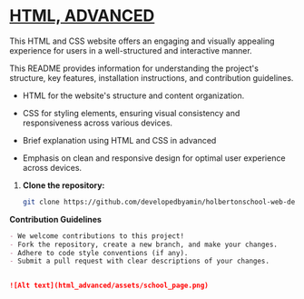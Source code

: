 # [HTML, ADVANCED](https://your-website.link)


This HTML and CSS website offers an engaging and visually appealing experience for users in a well-structured and interactive manner.

This README provides information for understanding the project's structure, key features, installation instructions, and contribution guidelines.

- HTML for the website's structure and content organization.
- CSS for styling elements, ensuring visual consistency and responsiveness across various devices.

- Brief explanation using HTML and CSS in advanced
- Emphasis on clean and responsive design for optimal user experience across devices.

1. **Clone the repository:**
   ```bash
   git clone https://github.com/developedbyamin/holbertonschool-web-development.git


**Contribution Guidelines**

```markdown
- We welcome contributions to this project!
- Fork the repository, create a new branch, and make your changes.
- Adhere to code style conventions (if any).
- Submit a pull request with clear descriptions of your changes.


![Alt text](html_advanced/assets/school_page.png)
